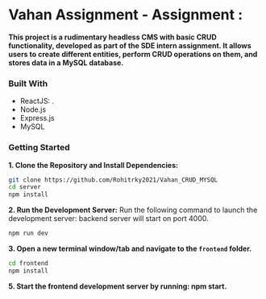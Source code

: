 
# Vahan Assignment - Assignment : 
 
**This project is a rudimentary headless CMS with basic CRUD functionality, developed as part of the SDE intern assignment. It allows users to create different entities, perform CRUD operations on them, and stores data in a MySQL database.**

 
### Built With

- ReactJS:  .
- Node.js
- Express.js
- MySQL


### Getting Started

**1. Clone the Repository and Install Dependencies:**

```bash
git clone https://github.com/Rohitrky2021/Vahan_CRUD_MYSQL
cd server 
npm install
```

**2. Run the Development Server:**
Run the following command to launch the development server: backend server will start on port 4000.

```Bash
npm run dev
```

**3. Open a new terminal window/tab and navigate to the `frontend` folder.**

```bash
cd frontend 
npm install
```

**5. Start the frontend development server by running: npm start.**

